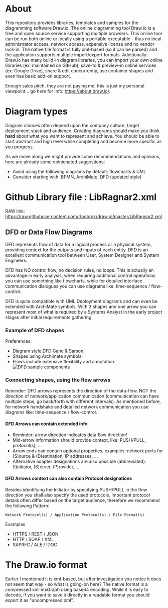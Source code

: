 # About

This repository provides libraries, templates and samples for the diagramming software Draw.io. The online diagramming tool Draw.io is a free and open source service supporting multiple browsers. This online tool can be run both online or locally using a portable executable - thus no local administrator access, network access, expensive license and no vendor lock-in. The native file format is fully xml-based (so it can be parsed) and the application supports multiple import/export formats. Additionally: Draw.io has many build-in diagram libraries, you can import your own online libraries (ex: maintained on GitHub), save-to & preview-in online services (ex: Google Drive), share & edit concurrently, use container shapes and even has basic add-on support.

Enough sales pitch, they are not paying me, this is just my personal viewpoint... go here for info: https://about.draw.io/.

# Diagram types

Diagram choices often depend upon the company culture, target deployment stack and audience. Creating diagrams should make you think **hard** about what you want to represent and achieve. You should be able to start abstract and high level while completing and become more specific as you progress. 

As we move along we might provide some recommendations and opinions, here are already some opinionated suggestions: 
* Avoid using the following diagrams by default: flowcharts & UML
* Consider starting with: BPMN, ArchiMate, DFD (updated style)

# Github Library file : LibRagnar2.xml

RAW link: https://raw.githubusercontent.com/rlodbrok/draw.io/master/LibRagnar2.xml 

## DFD or Data Flow Diagrams

DFD represents flow of data for a logical process or a physical system, providing context for the outputs and inputs of each entity. DFD is an excellent communication tool between User, System Designer and System Engineers.

DFD has NO control flow, no decision rules, no loops. This is actually an advantage in early analysis, when requiring additional control operations you can use something like flowcharts, while for detailed interface communication dialogues you can use diagrams like: time-sequence / flow-control.

DFD is quite compatible with UML Deployment diagrams and can even be extended with ArchiMate symbols. With 3 shapes and one arrow you can represent most of what is required by a Systems Analyst in the early project stages after initial requirements gathering.

### Example of DFD shapes

Preferences:
* Diagram style DFD Gane & Sarson;
* Shapes using Archimate symbols;
* Flows include extensive flexibility and annotation.
![DFD sample components](https://github.com/rlodbrok/draw.io/raw/master/DFD%20sample.png)

### Connecting shapes, using the flow arrows

Reminder: DFD arrows represents the direction of the data-flow, NOT the direction of network/application communication (communication can have multiple steps, go back/forth with different intervals). As mentioned before, for network handshake and detailed network communication you use diagrams like: time-sequence / flow-control.

#### DFD Arrows can contain extended info

* Reminder: arrow direction indicates data flow direction!
* Mid-arrow information should provide context, like: PUSH/PULL, protocol(s), ...
* Arrow ends can contain optional properties, examples: network ports for (S)ource & (D)estination, IP addresses, ...
* Alternative adapter designations are also possible (abbreviated): (I)nitiator, (S)erver, (P)rovider, ...

#### DFD Arrows context can also contain Protocol designations

Besides identifying the Initiator by specifying PUSH/PULL in the flow direction you shall also specify the used protocols. Important protocol details often differ based on the target audience, therefore we recommend the following Pattern: 

```
Network Protocol(s) / Application Protocol(s) / File Format(s)
```

Examples
* HTTPS / REST / JSON
* HTTP / SOAP / XML
* SAPRFC / ALE / IDOC

# The Draw.io format

Earlier I mentioned it is xml-based, but after investigation you notice it does not seem that way - so what is going-on here? The native format is a compressed xml mxGraph using base64 encoding. While it is easy to decode, if you want to save it directly in a readable format you should export it as "uncompressed xml".